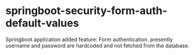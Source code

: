 # springboot-security-form-auth-default-values


Springboot application 
added feature: Form authentication.
presently username and password are hardcoded and not fetched from the database.
